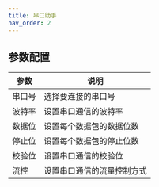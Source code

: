 ```yaml
---
title: 串口助手
nav_order: 2
---
```


## 参数配置

| 参数 | 说明 |
| ---- | ---- |
| 串口号 | 选择要连接的串口号 |
| 波特率 | 设置串口通信的波特率 |
| 数据位 | 设置每个数据包的数据位数 |
| 停止位 | 设置每个数据包的停止位数 |
| 校验位 | 设置串口通信的校验位 |
| 流控 | 设置串口通信的流量控制方式 |

